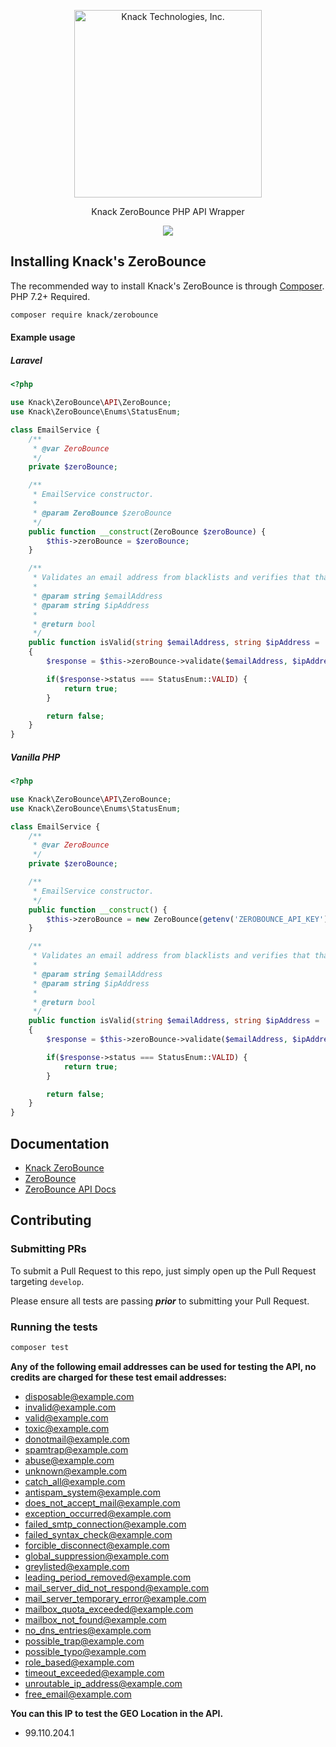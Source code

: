 <p align="center">
  <a href="https://joinknack.com/">
    <img alt="Knack Technologies, Inc." src="https://static.joinknack.com/images/logos/knack-logo-orange.svg" width="300">
  </a>
</p>

<p align="center">
  Knack ZeroBounce PHP API Wrapper
</p>

<p align="center">
    <a href="https://codecov.io/gh/KnackTech/zerobounce">
      <img src="https://codecov.io/gh/KnackTech/zerobounce/branch/master/graph/badge.svg?token=VSBXEKUDkT" />
    </a>
</p>

## Installing Knack's ZeroBounce

The recommended way to install Knack's ZeroBounce is through
[Composer](https://getcomposer.org/). PHP 7.2+ Required.

```bash
composer require knack/zerobounce
```

#### Example usage

##### Laravel

```php
<?php

use Knack\ZeroBounce\API\ZeroBounce;
use Knack\ZeroBounce\Enums\StatusEnum;

class EmailService {
    /**
     * @var ZeroBounce
     */
    private $zeroBounce;

    /**
     * EmailService constructor.
     *
     * @param ZeroBounce $zeroBounce
     */
    public function __construct(ZeroBounce $zeroBounce) {
        $this->zeroBounce = $zeroBounce;
    }

    /**
     * Validates an email address from blacklists and verifies that that domain is real.
     *
     * @param string $emailAddress
     * @param string $ipAddress
     *
     * @return bool
     */
    public function isValid(string $emailAddress, string $ipAddress = ''): bool
    {
        $response = $this->zeroBounce->validate($emailAddress, $ipAddress);

        if($response->status === StatusEnum::VALID) {
            return true;
        }

        return false;
    }
}
```

##### Vanilla PHP

```php
<?php

use Knack\ZeroBounce\API\ZeroBounce;
use Knack\ZeroBounce\Enums\StatusEnum;

class EmailService {
    /**
     * @var ZeroBounce
     */
    private $zeroBounce;

    /**
     * EmailService constructor.
     */
    public function __construct() {
        $this->zeroBounce = new ZeroBounce(getenv('ZEROBOUNCE_API_KEY'));
    }

    /**
     * Validates an email address from blacklists and verifies that that domain is real.
     *
     * @param string $emailAddress
     * @param string $ipAddress
     *
     * @return bool
     */
    public function isValid(string $emailAddress, string $ipAddress = ''): bool
    {
        $response = $this->zeroBounce->validate($emailAddress, $ipAddress);

        if($response->status === StatusEnum::VALID) {
            return true;
        }

        return false;
    }
}
```
## Documentation

- [Knack ZeroBounce](https://github.com/KnackTech/zerobounce/blob/develop/docs/index.html)
- [ZeroBounce](https://www.zerobounce.net/)
- [ZeroBounce API Docs](https://www.zerobounce.net/docs/)

## Contributing

### Submitting PRs

To submit a Pull Request to this repo, just simply open up the Pull Request targeting `develop`.

Please ensure all tests are passing _**prior**_ to submitting your Pull Request.

### Running the tests

```bash
composer test
```

**Any of the following email addresses can be used for testing the API, no credits are charged for these test email addresses:**
- disposable@example.com
- invalid@example.com
- valid@example.com
- toxic@example.com
- donotmail@example.com
- spamtrap@example.com
- abuse@example.com
- unknown@example.com
- catch_all@example.com
- antispam_system@example.com
- does_not_accept_mail@example.com
- exception_occurred@example.com
- failed_smtp_connection@example.com
- failed_syntax_check@example.com
- forcible_disconnect@example.com
- global_suppression@example.com
- greylisted@example.com
- leading_period_removed@example.com
- mail_server_did_not_respond@example.com
- mail_server_temporary_error@example.com
- mailbox_quota_exceeded@example.com
- mailbox_not_found@example.com
- no_dns_entries@example.com
- possible_trap@example.com
- possible_typo@example.com
- role_based@example.com
- timeout_exceeded@example.com
- unroutable_ip_address@example.com
- free_email@example.com

**You can this IP to test the GEO Location in the API.**

- 99.110.204.1
